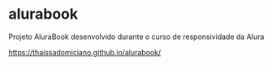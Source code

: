 # alurabook
Projeto AluraBook desenvolvido durante o curso de responsividade da Alura

https://thaissadomiciano.github.io/alurabook/
